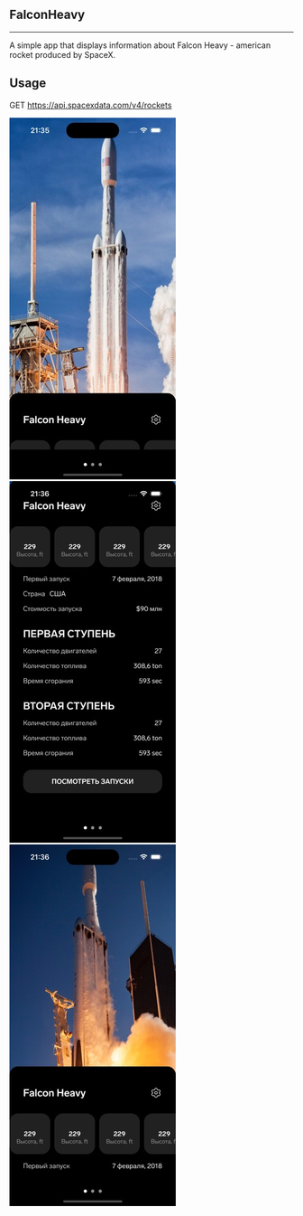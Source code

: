 ## FalconHeavy
___________________

A simple app that displays information about Falcon Heavy - american rocket produced by SpaceX.
## Usage

GET https://api.spacexdata.com/v4/rockets

![Screnshot](https://github.com/AL-Lina/FalconHeavy/blob/main/FirstScreen.jpeg)
![Screnshot](https://github.com/AL-Lina/FalconHeavy/blob/main/Characteristics.jpeg)
![Screnshot](https://github.com/AL-Lina/FalconHeavy/blob/main/SecondScreen.jpeg)
